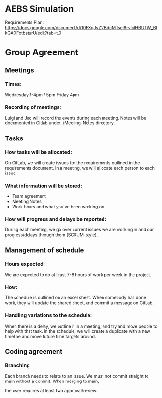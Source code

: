 # AEBS Simulation

Requirements Plan:
https://docs.google.com/document/d/10FXqJvZVBdcMTsel8rvlqIHBUTW_BIkGAOFotbsturU/edit?tab=t.0

# Group Agreement

## Meetings
### Times:
Wednesday 1-4pm / 5pm
Friday 4pm

### Recording of meetings:
Luigi and Jac will record the events during each meeting. 
Notes will be documented in Gitlab under ./Meeting-Notes directory.

## Tasks
### How tasks will be allocated:
On GitLab, we will create issues for the requirements outlined in the requirements document. In a meeting,
we will allocate each person to each issue.

### What information will be stored:
* Team agreement
* Meeting Notes
* Work hours and what you've been working on.

### How will progress and delays be reported:
During each meeting, we go over current issues we are working in and our progress/delays through them (SCRUM-style).

## Management of schedule
### Hours expected:
We are expected to do at least 7-8 hours of work per week in the project.

### How:
The schedule is outlined on an excel sheet. When somebody has done work, they will update the shared sheet, and commit 
a message on GitLab.

### Handling variations to the schedule:
When there is a delay, we outline it in a meeting, and try and move people to help with that task. In the schedule,
we will create a duplicate with a new timeline and move future time targets around.

## Coding agreement
### Branching
Each branch needs to relate to an issue. We must not commit straight to main without a commit. When merging to main,

the user requires at least two approval/review.
